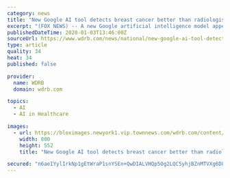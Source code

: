```yaml
---
category: news
title: "New Google AI tool detects breast cancer better than radiologists, study suggests"
excerpt: "(FOX NEWS) -- A new Google artificial intelligence model appears capable ... enabling earlier therapy for [a] more treatable disease.\" \"Despite the existence of screening programs worldwide ..."
publishedDateTime: 2020-01-03T13:46:00Z
sourceUrl: https://www.wdrb.com/news/national/new-google-ai-tool-detects-breast-cancer-better-than-radiologists/article_dd3d5f70-2e23-11ea-aa90-9f781f6eedd6.html
type: article
quality: 34
heat: 34
published: false

provider:
  name: WDRB
  domain: wdrb.com

topics:
  - AI
  - AI in Healthcare

images:
  - url: https://bloximages.newyork1.vip.townnews.com/wdrb.com/content/tncms/assets/v3/editorial/4/7e/47eb8342-1227-11ea-a1fb-db9c60aa160f/5de03e1ac049d.image.jpg?resize=800%2C552
    width: 800
    height: 552
    title: "New Google AI tool detects breast cancer better than radiologists, study suggests"

secured: "n6aeIYylIrkNp1gEtWraP1snYSEn+QwDIALVHQp5Og2LQC5yhjBZnMTVXg6D8ZejyFfiFSHQJvQbZJDBxh5KdPfEXfWWpSAah3IiBjI3LYSeuUQDuAty4gN2lAbbEH02GGYOu2YbqnCL7+aE8v1pKiQbFqwEMJ1CkROSilEWMS4J8trRpiDuK0VZ5txfGIIcbJr+bFQ0N2ZsWMi3UkDzYXdUAHO1B8UWvzLdIx3Qg8hVYRFmGvEqVnI836lBjcP0QOO3t7ssep69eXKJ9Ter7E1Ex2Tt/6AZkgQPBBEVnM160I1JGiBZRBCB4n0i2Ziv;IHGwHCy6wwhtOwLiyJpqSQ=="
---
```


